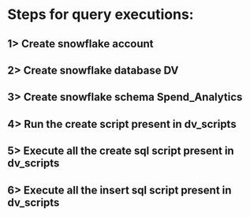 # Steps for query executions:
## 1> Create snowflake account
## 2> Create snowflake database DV
## 3> Create snowflake schema Spend_Analytics
## 4> Run the create script present in dv_scripts
## 5> Execute all the create sql script present in dv_scripts
## 6> Execute all the insert sql script present in dv_scripts



